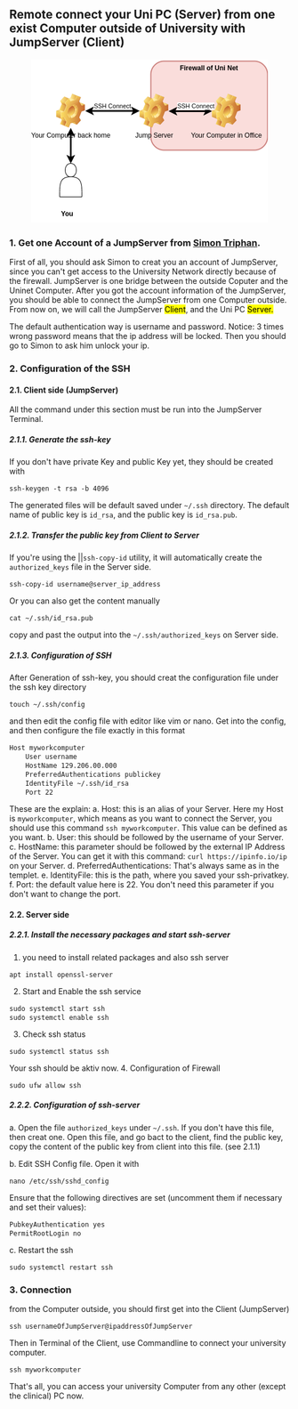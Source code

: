 ## Remote connect your Uni PC (Server) from one exist Computer outside of University with JumpServer (Client)

<div style="text-align: center;">
    <img src="./drawio_assets/structure.drawio.png" alt="How this connect works">
</div>

### 1. Get one Account of a JumpServer from [Simon Triphan](simon.triphan@med.uni-heidelberg.de).
First of all, you should ask Simon to creat you an account of JumpServer, since you can't get access to the University Network directly because of the firewall. JumpServer is one bridge between the outside Coputer and the Uninet Computer. After you got the account information of the JumpServer, you should be able to connect the JumpServer from one Computer outside. From now on, we will call the JumpServer <mark>Client</mark>, and the Uni PC <mark>Server<mark>.

The default authentication way is username and password. Notice: 3 times wrong password means that the ip address will be locked. Then you should go to Simon to ask him unlock your ip.

### 2. Configuration of the SSH 
#### 2.1. Client side (JumpServer)
All the command under this section must be run into the JumpServer Terminal.

##### 2.1.1. Generate the ssh-key
If you don't have private Key and public Key yet, they should be created with 

```
ssh-keygen -t rsa -b 4096
```
The generated files will be default saved under `~/.ssh` directory. The default name of public key is `id_rsa`, and the public key is `id_rsa.pub`. 

##### 2.1.2. Transfer the public key from Client to Server
If you're using the ||`ssh-copy-id` utility, it will automatically create the `authorized_keys` file in the Server side.
```
ssh-copy-id username@server_ip_address
```
Or you can also get the content manually
```
cat ~/.ssh/id_rsa.pub
```
copy and past the output into the `~/.ssh/authorized_keys` on Server side.

##### 2.1.3. Configuration of SSH
After Generation of ssh-key, you should creat the configuration file under the ssh key directory
```
touch ~/.ssh/config
```
and then edit the config file with editor like vim or nano. Get into the config, and then configure the file exactly in this format
```
Host myworkcomputer
    User username
    HostName 129.206.00.000
    PreferredAuthentications publickey
    IdentityFile ~/.ssh/id_rsa
    Port 22
```
These are the explain:
a. Host: this is an alias of your Server. Here my Host is `myworkcomputer`, which means as you want to connect the Server, you should use this command `ssh myworkcomputer`. This value can be defined as you want.
b. User: this should be followed by the username of your Server.
c. HostName: this parameter should be followed by the external IP Address of the Server. You can get it with this command: `curl https://ipinfo.io/ip` on your Server.
d. PreferredAuthentications: That's always same as in the templet.
e. IdentityFile: this is the path, where you saved your ssh-privatkey.
f. Port: the default value here is 22. You don't need this parameter if you don't want to change the port.

#### 2.2. Server side
##### 2.2.1. Install the necessary packages and start ssh-server
1. you need to install related packages and also ssh server
```
apt install openssl-server
```
2. Start and Enable the ssh service
```
sudo systemctl start ssh
sudo systemctl enable ssh
```
3. Check ssh status
```
sudo systemctl status ssh
```
Your ssh should be aktiv now.
4. Configuration of Firewall
```
sudo ufw allow ssh
```
##### 2.2.2. Configuration of ssh-server
a. Open the file `authorized_keys` under `~/.ssh`. If you don't have this file, then creat one. Open this file, and go bact to the client, find the public key, copy the content of the public key from client into this file. (see 2.1.1)

b. Edit SSH Config file. Open it with
```
nano /etc/ssh/sshd_config
```
Ensure that the following directives are set (uncomment them if necessary and set their values):
```
PubkeyAuthentication yes
PermitRootLogin no
```
c. Restart the ssh
```
sudo systemctl restart ssh
```
### 3. Connection

from the Computer outside, you should first get into the Client (JumpServer)
```
ssh usernameOfJumpServer@ipaddressOfJumpServer
```
Then in Terminal of the Client, use Commandline to connect your university computer.
```
ssh myworkcomputer
```

That's all, you can access your university Computer from any other (except the clinical) PC now.
